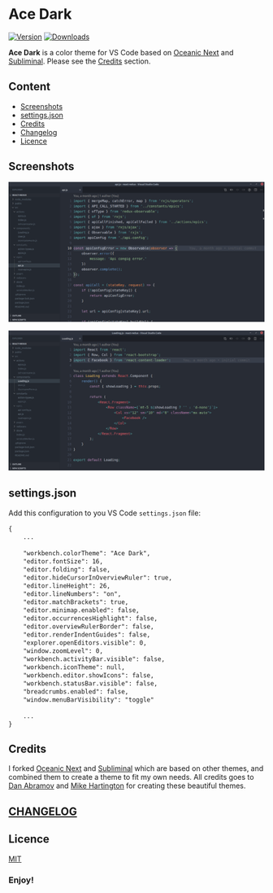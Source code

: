 # Ace Dark

[![Version](https://vsmarketplacebadge.apphb.com/version/acestojanoski.ace-dark.svg)](https://marketplace.visualstudio.com/items?itemName=acestojanoski.ace-dark)
[![Downloads](https://img.shields.io/vscode-marketplace/d/acestojanoski.ace-dark.svg)](https://marketplace.visualstudio.com/items?itemName=acestojanoski.ace-dark)  

**Ace Dark** is a color theme for VS Code based on [Oceanic Next](https://github.com/mhartington/vscode-oceanicnext) and [Subliminal](https://github.com/gaearon/subliminal). Please see the [Credits](#credits) section.

## Content
*   [Screenshots](#Screenshots)
*   [settings.json](#settings.json)
*   [Credits](#Credits)
*   [Changelog](./CHANGELOG.md)
*   [Licence](./LICENSE)

## Screenshots

![Screenshot](screenshots/Selection_001.png)


![Screenshot](screenshots/Selection_002.png)

## settings.json

Add this configuration to you VS Code `settings.json` file:
```
{
    ...

    "workbench.colorTheme": "Ace Dark",
    "editor.fontSize": 16,
    "editor.folding": false,
    "editor.hideCursorInOverviewRuler": true,
    "editor.lineHeight": 26,
    "editor.lineNumbers": "on",
    "editor.matchBrackets": true,
    "editor.minimap.enabled": false,
    "editor.occurrencesHighlight": false,
    "editor.overviewRulerBorder": false,
    "editor.renderIndentGuides": false,
    "explorer.openEditors.visible": 0,
    "window.zoomLevel": 0,
    "workbench.activityBar.visible": false,
    "workbench.iconTheme": null,
    "workbench.editor.showIcons": false,
    "workbench.statusBar.visible": false,
    "breadcrumbs.enabled": false,
    "window.menuBarVisibility": "toggle"

    ...
}
```

## Credits

I forked [Oceanic Next](https://github.com/mhartington/vscode-oceanicnext) and [Subliminal](https://github.com/gaearon/subliminal) which are based on other themes, and combined them to create a theme to fit my own needs. All credits goes to [Dan Abramov](https://github.com/gaearon) and [Mike Hartington](https://github.com/mhartington) for creating these beautiful themes.

## [CHANGELOG](./CHANGELOG.md)

## Licence
[MIT](./LICENSE)


### **Enjoy!**
